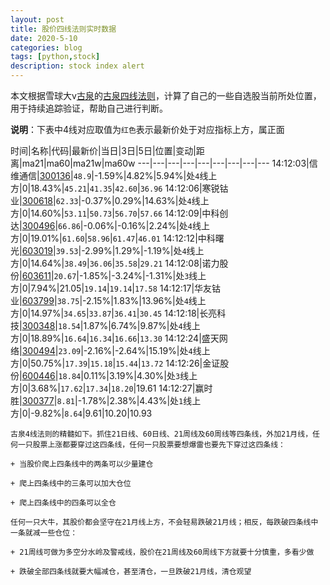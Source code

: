 ```yaml
---
layout: post
title: 股价四线法则实时数据
date: 2020-5-10
categories: blog
tags: [python,stock]
description: stock index alert
---
```



本文根据雪球大v[古泉](https://xueqiu.com/u/7148646888)的[古泉四线法则](https://xueqiu.com/7148646888/130498192)，计算了自己的一些自选股当前所处位置，用于持续追踪验证，帮助自己进行判断。

**说明**：下表中4线对应取值为`红色`表示最新价处于对应指标上方，属正面

时间|名称|代码|最新价|当日|3日|5日|位置|变动|距离|ma21|ma60|ma21w|ma60w
---|---|---|---|---|---|---|---|---
14:12:03|信维通信|[300136](https://xueqiu.com/S/SZ300136)|`48.9`|-1.59%|4.82%|5.94%|处`4`线上方|0|18.43%|`45.21`|`41.35`|`42.60`|`36.96`
14:12:06|寒锐钴业|[300618](https://xueqiu.com/S/SZ300618)|`62.33`|-0.37%|0.29%|14.63%|处`4`线上方|0|14.60%|`53.11`|`50.73`|`56.70`|`57.66`
14:12:09|中科创达|[300496](https://xueqiu.com/S/SZ300496)|`66.86`|-0.06%|-0.16%|2.24%|处`4`线上方|0|19.01%|`61.60`|`58.96`|`61.47`|`46.01`
14:12:12|中科曙光|[603019](https://xueqiu.com/S/SH603019)|`39.53`|-2.99%|1.29%|-1.19%|处`4`线上方|0|14.64%|`38.49`|`36.06`|`35.58`|`29.21`
14:12:08|诺力股份|[603611](https://xueqiu.com/S/SH603611)|`20.67`|-1.85%|-3.24%|-1.31%|处`3`线上方|0|7.94%|21.05|`19.14`|`19.14`|`17.58`
14:12:17|华友钴业|[603799](https://xueqiu.com/S/SH603799)|`38.75`|-2.15%|1.83%|13.96%|处`4`线上方|0|14.97%|`34.65`|`33.87`|`36.41`|`30.45`
14:12:18|长亮科技|[300348](https://xueqiu.com/S/SZ300348)|`18.54`|1.87%|6.74%|9.87%|处`4`线上方|0|18.89%|`16.64`|`16.34`|`16.66`|`13.30`
14:12:24|盛天网络|[300494](https://xueqiu.com/S/SZ300494)|`23.09`|-2.16%|-2.64%|15.19%|处`4`线上方|0|50.75%|`17.39`|`15.18`|`15.44`|`13.72`
14:12:26|金证股份|[600446](https://xueqiu.com/S/SH600446)|`18.84`|0.11%|3.19%|4.30%|处`3`线上方|0|3.68%|`17.62`|`17.34`|`18.20`|19.61
14:12:27|赢时胜|[300377](https://xueqiu.com/S/SZ300377)|`8.81`|-1.78%|2.38%|4.43%|处`1`线上方|0|-9.82%|`8.64`|9.61|10.20|10.93

```
古泉4线法则的精髓如下。抓住21日线、60日线、21周线及60周线等四条线，外加21月线，任何一只股票上涨都要穿过这四条线，任何一只股票要想爆雷也要先下穿过这四条线：

+ 当股价爬上四条线中的两条可以少量建仓

+ 爬上四条线中的三条可以加大仓位

+ 爬上四条线中的四条可以全仓

任何一只大牛，其股价都会坚守在21月线上方，不会轻易跌破21月线；相反，每跌破四条线中一条就减一些仓位：

+ 21周线可做为多空分水岭及警戒线，股价在21周线及60周线下方就要十分慎重，多看少做

+ 跌破全部四条线就要大幅减仓，甚至清仓，一旦跌破21月线，清仓观望
```